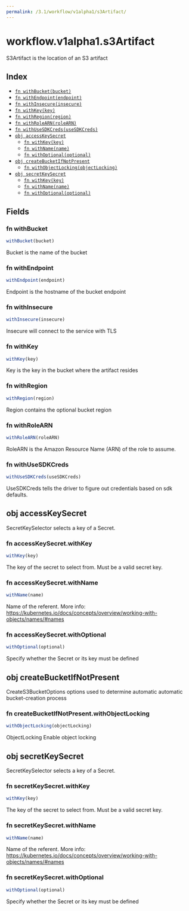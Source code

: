 ```yaml
---
permalink: /3.1/workflow/v1alpha1/s3Artifact/
---
```


# workflow.v1alpha1.s3Artifact

S3Artifact is the location of an S3 artifact

## Index

* [`fn withBucket(bucket)`](#fn-withbucket)
* [`fn withEndpoint(endpoint)`](#fn-withendpoint)
* [`fn withInsecure(insecure)`](#fn-withinsecure)
* [`fn withKey(key)`](#fn-withkey)
* [`fn withRegion(region)`](#fn-withregion)
* [`fn withRoleARN(roleARN)`](#fn-withrolearn)
* [`fn withUseSDKCreds(useSDKCreds)`](#fn-withusesdkcreds)
* [`obj accessKeySecret`](#obj-accesskeysecret)
  * [`fn withKey(key)`](#fn-accesskeysecretwithkey)
  * [`fn withName(name)`](#fn-accesskeysecretwithname)
  * [`fn withOptional(optional)`](#fn-accesskeysecretwithoptional)
* [`obj createBucketIfNotPresent`](#obj-createbucketifnotpresent)
  * [`fn withObjectLocking(objectLocking)`](#fn-createbucketifnotpresentwithobjectlocking)
* [`obj secretKeySecret`](#obj-secretkeysecret)
  * [`fn withKey(key)`](#fn-secretkeysecretwithkey)
  * [`fn withName(name)`](#fn-secretkeysecretwithname)
  * [`fn withOptional(optional)`](#fn-secretkeysecretwithoptional)

## Fields

### fn withBucket

```ts
withBucket(bucket)
```

Bucket is the name of the bucket

### fn withEndpoint

```ts
withEndpoint(endpoint)
```

Endpoint is the hostname of the bucket endpoint

### fn withInsecure

```ts
withInsecure(insecure)
```

Insecure will connect to the service with TLS

### fn withKey

```ts
withKey(key)
```

Key is the key in the bucket where the artifact resides

### fn withRegion

```ts
withRegion(region)
```

Region contains the optional bucket region

### fn withRoleARN

```ts
withRoleARN(roleARN)
```

RoleARN is the Amazon Resource Name (ARN) of the role to assume.

### fn withUseSDKCreds

```ts
withUseSDKCreds(useSDKCreds)
```

UseSDKCreds tells the driver to figure out credentials based on sdk defaults.

## obj accessKeySecret

SecretKeySelector selects a key of a Secret.

### fn accessKeySecret.withKey

```ts
withKey(key)
```

The key of the secret to select from.  Must be a valid secret key.

### fn accessKeySecret.withName

```ts
withName(name)
```

Name of the referent. More info: https://kubernetes.io/docs/concepts/overview/working-with-objects/names/#names

### fn accessKeySecret.withOptional

```ts
withOptional(optional)
```

Specify whether the Secret or its key must be defined

## obj createBucketIfNotPresent

CreateS3BucketOptions options used to determine automatic automatic bucket-creation process

### fn createBucketIfNotPresent.withObjectLocking

```ts
withObjectLocking(objectLocking)
```

ObjectLocking Enable object locking

## obj secretKeySecret

SecretKeySelector selects a key of a Secret.

### fn secretKeySecret.withKey

```ts
withKey(key)
```

The key of the secret to select from.  Must be a valid secret key.

### fn secretKeySecret.withName

```ts
withName(name)
```

Name of the referent. More info: https://kubernetes.io/docs/concepts/overview/working-with-objects/names/#names

### fn secretKeySecret.withOptional

```ts
withOptional(optional)
```

Specify whether the Secret or its key must be defined